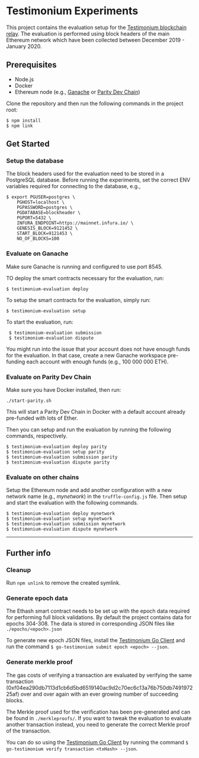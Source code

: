 # Testimonium Experiments
This project contains the evaluation setup for the [Testimonium blockchain relay](https://github.com/pantos-io/testimonium).
The evaluation is performed using block headers of the main Ethereum network which have been collected between December 2019 - January 2020.

## Prerequisites
* Node.js
* Docker
* Ethereum node (e.g., [Ganache](https://www.trufflesuite.com/ganache) or [Parity Dev Chain](https://wiki.parity.io/Private-development-chain))

Clone the repository and then run the following commands in the project root:
```shell script
$ npm install
$ npm link
```  

## Get Started

### Setup the database
The block headers used for the evaluation need to be stored in a PostgreSQL database.
Before running the experiments, set the correct ENV variables required for connecting to the database, e.g.,
```shell script
$ export PGUSER=postgres \
    PGHOST=localhost \
    PGPASSWORD=postgres \
    PGDATABASE=blockheader \
    PGPORT=5432 \
    INFURA_ENDPOINT=https://mainnet.infura.io/ \
    GENESIS_BLOCK=9121452 \
    START_BLOCK=9121453 \
    NO_OF_BLOCKS=100
```

### Evaluate on Ganache
Make sure Ganache is running and configured to use port 8545.

TO deploy the smart contracts necessary for the evaluation, run:
```shell script
$ testimonium-evaluation deploy
```

To setup the smart contracts for the evaluation, simply run:
```shell script
$ testimonium-evaluation setup
```

To start the evaluation, run:
```
 $ testimonium-evaluation submission
 $ testimonium-evaluation dispute
```

You might run into the issue that your account does not have enough funds for the evaluation.
In that case, create a new Ganache workspace pre-funding each account with enough funds (e.g., 100 000 000 ETH).

### Evaluate on Parity Dev Chain
Make sure you have Docker installed, then run:
```shell script
./start-parity.sh
```
This will start a Parity Dev Chain in Docker with a default account already pre-funded with lots of Ether.

Then you can setup and run the evaluation by running the following commands, respectively.
```shell script
$ testimonium-evaluation deploy parity
$ testimonium-evaluation setup parity
$ testimonium-evaluation submission parity
$ testimonium-evaluation dispute parity
```

### Evaluate on other chains
Setup the Ethereum node and add another configuration with a new network name (e.g., _mynetwork_) in the `truffle-config.js` file.
Then setup and start the evaluation with the following commands.
```shell script
$ testimonium-evaluation deploy mynetwork
$ testimonium-evaluation setup mynetwork
$ testimonium-evaluation submission mynetwork
$ testimonium-evaluation dispute mynetwork
```

---
## Further info
### Cleanup
Run `npm unlink` to remove the created symlink.

### Generate epoch data
The Ethash smart contract needs to be set up with the epoch data required for performing full block validations.
By default the project contains data for epochs 304-308. 
The data is stored in corresponding JSON files like `./epochs/<epoch>.json`

To generate new epoch JSON files, install the [Testimonium Go Client](https://github.com/pantos-io/go-testimonium) 
and run the command `$ go-testimonium submit epoch <epoch> --json`.

### Generate merkle proof
The gas costs of verifying a transaction are evaluated by verifying the same transaction (0xf04ea290db7113d1cb6d5bd6519140ac9d2c70ec6c13a76b750db749197225af) 
over and over again with an ever growing number of succeeding blocks.

The Merkle proof used for the verification has been pre-generated and can be found in `./merkleproofs/`.
If you want to tweak the evaluation to evaluate another transaction instead, you need to generate the correct Merkle proof of the transaction.

You can do so using the [Testimonium Go Client](https://github.com/pantos-io/go-testimonium) 
by running the command `$ go-testimonium verify transaction <txHash> --json`. 

